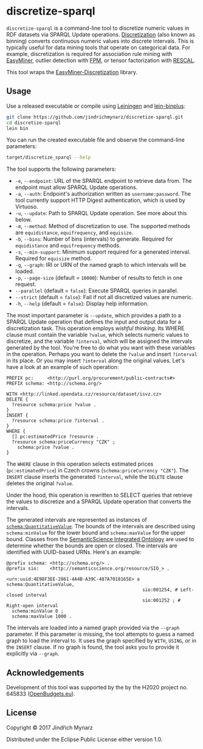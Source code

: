 # discretize-sparql

`discretize-sparql` is a command-line tool to discretize numeric values in RDF datasets via SPARQL Update operations. [Discretization](https://en.wikipedia.org/wiki/Discretization) (also known as binning) converts continuous numeric values into discrete intervals. This is typically useful for data mining tools that operate on categorical data. For example, discretization is required for association rule mining with [EasyMiner](http://www.easyminer.eu), outlier detection with [FPM](https://github.com/jaroslav-kuchar/fpmoutliers), or tensor factorization with [RESCAL](https://github.com/mnick/rescal.py).

This tool wraps the [EasyMiner-Discretization](https://github.com/KIZI/EasyMiner-Discretization) library.

## Usage

Use a released executable or compile using [Leiningen](http://leiningen.org) and [lein-binplus](https://github.com/BrunoBonacci/lein-binplus):

```sh
git clone https://github.com/jindrichmynarz/discretize-sparql.git
cd discretize-sparql
lein bin
```

You can run the created executable file and observe the command-line parameters:

```sh
target/discretize_sparql --help
```

The tool supports the following parameters:

* `-e`, `--endpoint`: URL of the SPARQL endpoint to retrieve data from. The endpoint must allow SPARQL Update operations.
* `-a`, `--auth`: Endpoint's authorization written as `username:password`. The tool currently support HTTP Digest authentication, which is used by Virtuoso.
* `-u`, `--update`: Path to SPARQL Update operation. See more about this below.
* `-m`, `--method`: Method of discretization to use. The supported methods are `equidistance`, `equifrequency`, and `equisize`.
* `-b`, `--bins`: Number of bins (intervals) to generate. Required for `equidistance` and `equifrequency` methods.
* `-s`, `--min-support`: Minimum support required for a generated interval. Required for `equisize` method.
* `-g`, `--graph`: IRI or URN of the named graph to which intervals will be loaded.
* `-p`, `--page-size` (default = `10000`): Number of results to fetch in one request.
* `--parallel` (default = `false`): Execute SPARQL queries in parallel.
* `--strict` (default = `false`): Fail if not all discretized values are numeric.
* `-h`, `--help` (default = `false`): Display help information.

The most important parameter is `--update`, which provides a path to a SPARQL Update operation that defines the input and output data for a discretization task. This operation employs *wishful thinking*. Its WHERE clause must contain the variable `?value`, which selects numeric values to discretize, and the variable `?interval`, which will be assigned the intervals generated by the tool. You're free to do what you want with these variables in the operation. Perhaps you want to delete the `?value` and insert `?interval` in its place. Or you may insert `?interval` along the original values. Let's have a look at an example of such operation:

```sparql
PREFIX pc:     <http://purl.org/procurement/public-contracts#>
PREFIX schema: <http://schema.org/>

WITH <http://linked.opendata.cz/resource/dataset/isvz.cz>
DELETE {
  ?resource schema:price ?value .
}
INSERT {
  ?resource schema:price ?interval .
}
WHERE {
  [] pc:estimatedPrice ?resource .
  ?resource schema:priceCurrency "CZK" ;
    schema:price ?value .
}
```

The `WHERE` clause in this operation selects estimated prices (`pc:estimatedPrice`) in Czech crowns (`schema:priceCurrency "CZK"`). The `INSERT` clause inserts the generated `?interval`, while the `DELETE` clause deletes the original `?value`.

Under the hood, this operation is rewritten to SELECT queries that retrieve the values to discretize and a SPARQL Update operation that converts the intervals.

The generated intervals are represented as instances of [`schema:QuantitativeValue`](http://schema.org/QuantitativeValue). The bounds of the intervals are described using `schema:minValue` for the lower bound and `schema:maxValue` for the upper bound. Classes from the [SemanticScience Integrated Ontology](http://semanticscience.org) are used to determine whether the bounds are open or closed. The intervals are identified with UUID-based URNs. Here's an example:

```ttl
@prefix schema: <http://schema.org/> .
@prefix sio:    <http://semanticscience.org/resource/SIO_> .

<urn:uuid:4E98F3EE-2861-4A4B-A39C-487A7018165E> a schema:QuantitativeValue,
                                                  sio:001254, # Left-closed interval
                                                  sio:001252 ; # Right-open interval
  schema:minValue 0 ;
  schema:maxValue 1000 .
```

The intervals are loaded into a named graph provided via the `--graph` parameter. If this parameter is missing, the tool attempts to guess a named graph to load the interval to. It uses the graph specified by `WITH`, `USING`, or in the `INSERT` clause. If no graph is found, the tool asks you to provide it explicitly via `--graph`.

## Acknowledgements

Development of this tool was supported by the by the H2020 project no. 645833 ([OpenBudgets.eu](http://openbudgets.eu)).

## License

Copyright © 2017 Jindřich Mynarz

Distributed under the Eclipse Public License either version 1.0.
